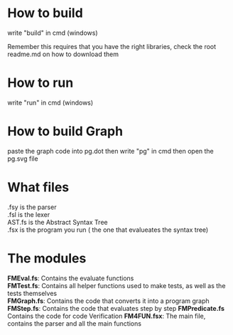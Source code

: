 # How to build
write "build" in cmd (windows)

Remember this requires that you have the right libraries, check the root readme.md on how to download them
# How to run 
write "run" in cmd (windows)

# How to build Graph
paste the graph code into pg.dot 
then write "pg" in cmd 
then open the pg.svg file
# What files 
.fsy is the parser  
.fsl is the lexer  
AST.fs is the Abstract Syntax Tree  
.fsx is the program you run ( the one that evalueates the syntax tree)


# The modules
**FMEval.fs**: Contains the evaluate functions  
**FMTest.fs**: Contains all helper functions used to make tests, as well as the tests themselves  
**FMGraph.fs**: Contains the code that converts it into a program graph
**FMStep.fs**: Contains the code that evaluates step by step
**FMPredicate.fs** Contains the code for code Verification
**FM4FUN.fsx**: The main file, contains the parser and all the main functions
